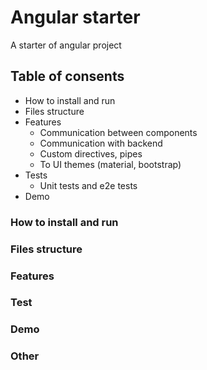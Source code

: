 # Angular starter
A starter of angular project

## Table of consents
* How to install and run
* Files structure
* Features
  * Communication between components
  * Communication with backend
  * Custom directives, pipes
  * To UI themes (material, bootstrap)
* Tests
  * Unit tests and e2e tests
* Demo

### How to install and run

### Files structure

### Features

### Test

### Demo

### Other
